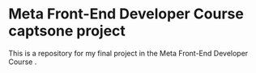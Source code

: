 # Meta Front-End Developer Course captsone project
This is a repository for my final project in the Meta Front-End Developer Course .
